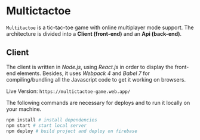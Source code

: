 # Multictactoe
``Multitactoe`` is a tic-tac-toe game with online multiplayer mode support. The architecture is divided into a **Client (front-end)** and an **Api (back-end)**.

## Client
The client is written in *Node.js*, using *React.js* in order to display the front-end elements. Besides, it uses *Webpack 4* and *Babel 7* for compiling/bundling all the Javascript code to get it working on browsers.

Live Version: `https://multictactoe-game.web.app/`

The following commands are necessary for deploys and to run it locally on your machine.
```sh
npm install # install dependencies
npm start # start local server
npm deploy # build project and deploy on firebase
```